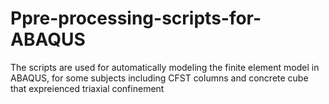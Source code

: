 # Ppre-processing-scripts-for-ABAQUS
The scripts are used for automatically modeling the finite element model in ABAQUS, for some subjects including CFST columns and concrete cube that expreienced triaxial confinement
